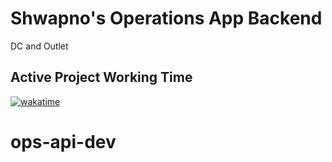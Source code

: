 # Shwapno's Operations App Backend
DC and Outlet

## Active Project Working Time
[![wakatime](https://wakatime.com/badge/user/5d261342-06a0-4615-9707-05a1926dc0b4/project/018cca0b-3a35-4f83-8586-65f9b04aa07c.svg)](https://wakatime.com/badge/user/5d261342-06a0-4615-9707-05a1926dc0b4/project/018cca0b-3a35-4f83-8586-65f9b04aa07c.svg)
# ops-api-dev
